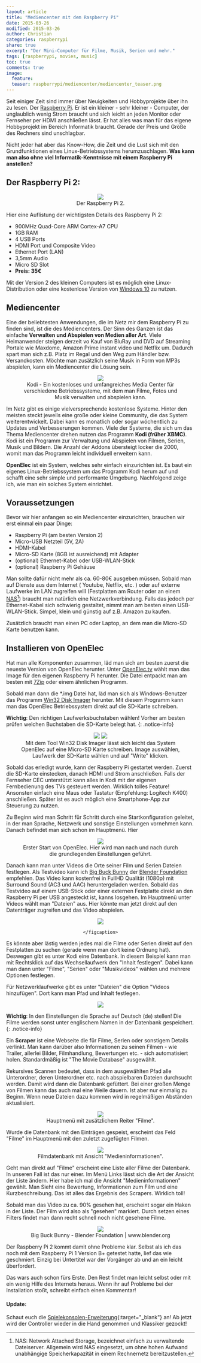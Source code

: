 ```yaml
---
layout: article
title: "Mediencenter mit dem Raspberry Pi"
date: 2015-03-26
modified: 2015-03-26
author: Christian
categories: raspberrypi
share: true
excerpt: "Der Mini-Computer für Filme, Musik, Serien und mehr."
tags: [raspberrypi, movies, music]
toc: true
comments: true
image:
  feature: 
  teaser: raspberrypi/mediencenter/mediencenter_teaser.png
---
```


Seit einiger Zeit sind immer über Neuigkeiten und Hobbyprojekte über ihn zu lesen. Der <a href="http://www.raspberrypi.org">Raspberry Pi</a>. Er ist ein kleiner - sehr kleiner - Computer, der unglaublich wenig Strom braucht und sich leicht an jeden Monitor oder Fernseher per HDMI anschließen lässt. Er hat alles was man für das eigene Hobbyprojekt im Bereich Informatik braucht. Gerade der Preis und Größe des Rechners sind unschlagbar.

Nicht jeder hat aber das Know-How, die Zeit und die Lust sich mit den Grundfunktionen eines Linux-Betriebssystems herumzuschlagen. **Was kann man also ohne viel Informatik-Kenntnisse mit einem Raspberry Pi anstellen?**

## Der Raspberry Pi 2:

<figure style="text-align: center">
	<img src="{{ site.url }}/images/raspberrypi/raspberry_pi.jpg">
	<figcaption>
		Der Raspberry Pi 2.
	</figcaption>
</figure>

Hier eine Auflistung der wichtigsten Details des Raspberry Pi 2:

* 900MHz Quad-Core ARM Cortex-A7 CPU
* 1GB RAM
* 4 USB Ports
* HDMI Port und Composite Video
* Ethernet Port (LAN)
* 3,5mm Audio
* Micro SD Slot
* **Preis: 35€**

Mit der Version 2 des kleinen Computers ist es möglich eine Linux-Distribution oder eine kostenlose Version von <a href="http://dev.windows.com/de-de/featured/raspberrypi2support">Windows 10</a> zu nutzen.


## Mediencenter

Eine der beliebtesten Anwendungen, die im Netz mir dem Raspberry Pi zu finden sind, ist die des Mediencenters. Der Sinn des Ganzen ist das einfache **Verwalten und Abspielen von Medien aller Art**. Viele Heimanwender steigen derzeit vo Kauf von BluRay und DVD auf Streaming Portale wie Maxdome, Amazon Prime instant video und Netflix um. Dadurch spart man sich z.B. Platz im Regal und den Weg zum Händler bzw. Versandkosten. Möchte man zusätzlich seine Musik in Form von MP3s abspielen, kann ein Mediencenter die Lösung sein.

<figure style="text-align: center">
	<img src="{{ site.url }}/images/raspberrypi/mediencenter/kodi.jpg" />
	<figcaption>
		Kodi - Ein kostenloses und umfangreiches Media Center für verschiedene Betriebssysteme, mit dem man Filme, Fotos und Musik verwalten und abspielen kann.
	</figcaption>
</figure>

Im Netz gibt es einige vielversprechende kostenlose Systeme. Hinter den meisten steckt jeweils eine große oder kleine Community, die das System weiterentwickelt. Dabei kann es monatlich oder sogar wöchentlich zu Updates und Verbesserungen kommen. Viele der Systeme, die sich um das Thema Mediencenter drehen nutzen das Programm **Kodi (früher XBMC)**. Kodi ist ein Programm zur Verwaltung und Abspielen von Filmen, Serien, Musik und Bildern. Die Anzahl der Addons übersteigt locker die 2000, womit man das Programm leicht individuell erweitern kann.

**OpenElec** ist ein System, welches sehr einfach einzurichten ist. Es baut ein eigenes Linux-Betriebssystem um das Programm Kodi herum auf und schafft eine sehr simple und performante Umgebung. Nachfolgend zeige ich, wie man ein solches System einrichtet.

## Voraussetzungen

Bevor wir hier anfangen so ein Mediencenter einzurichten, brauchen wir erst einmal ein paar Dinge:

* Raspberry Pi (am besten Version 2)
* Micro-USB Netzteil (5V, 2A)
* HDMI-Kabel
* Micro-SD Karte (8GB ist ausreichend) mit Adapter
* (optional) Ethernet-Kabel oder USB-WLAN-Stick
* (optional) Raspberry Pi Gehäuse

Man sollte dafür nicht mehr als ca. 60-80€ ausgeben müssen.
Sobald man auf Dienste aus dem Internet ( Youtube, Netflix, etc. ) oder auf externe Laufwerke im LAN zugreifen will (Festplatten am Router oder an einem <a href="http://de.wikipedia.org/wiki/Network_Attached_Storage">NAS[^nas]</a>) braucht man natürlich eine Netzwerkverbindung. Falls das jedoch per Ethernet-Kabel sich schwierig gestaltet, nimmt man am besten einen USB-WLAN-Stick. Simpel, klein und günstig auf z.B. Amazon zu kaufen.

[^nas]: NAS: Network Attached Storage, bezeichnet einfach zu verwaltende Dateiserver. Allgemein wird NAS eingesetzt, um ohne hohen Aufwand unabhängige Speicherkapazität in einem Rechnernetz bereitzustellen.

Zusätzlich braucht man einen PC oder Laptop, an dem man die Micro-SD Karte benutzen kann.

## Installieren von OpenElec

Hat man alle Komponenten zusammen, läd man sich am besten zuerst die neueste Version von OpenElec herunter. Unter <a href="http://openelec.tv/get-openelec">OpenElec.tv</a> wählt man das Image für den eigenen Raspberry Pi herunter. Die Datei entpackt man am besten mit <a href="http://www.7-zip.de/">7Zip</a> oder einem ähnlichen Programm.

Sobald man dann die *.img Datei hat, läd man sich als Windows-Benutzer das Programm <a href="http://sourceforge.net/projects/win32diskimager/">Win32 Disk Imager</a> herunter. Mit diesem Programm kann man das OpenElec Betriebssystem direkt auf die SD-Karte schreiben.

**Wichtig**: Den richtigen Laufwerksbuchstaben wählen! Vorher am besten prüfen welchen Buchstaben die SD-Karte belegt hat.
{: .notice-info}

<figure class="forth" style="text-align: center">
	<img src="{{ site.url }}/images/raspberrypi/mediencenter/
Disk-Image-Warning.png" />
	<img src="{{ site.url }}/images/raspberrypi/mediencenter/
Disk-Image-Complete.png" />
	<figcaption>
		Mit dem Tool Win32 Disk Imager lässt sich leicht das System OpenElec auf eine Micro-SD Karte schreiben.
		Image auswählen, Laufwerk der SD-Karte wählen und auf "Write" klicken. 
	</figcaption>
</figure>

Sobald das erledigt wurde, kann der Raspberry Pi gestartet werden. Zuerst die SD-Karte einstecken, danach HDMI und Strom anschließen. Falls der Fernseher CEC unterstützt kann alles in Kodi mit der eigenen Fernbedienung des TVs gesteuert werden. Wirklich tolles Feature! Ansonsten einfach eine Maus oder Tastatur (Empfehlung: Logitech K400) anschließen. Später ist es auch möglich eine Smartphone-App zur Steuerung zu nutzen.

Zu Beginn wird man Schritt für Schritt durch eine Startkonfiguration geleitet, in der man Sprache, Netzwerk und sonstige Einstellungen vornehmen kann. Danach befindet man sich schon im Hauptmenü. Hier 

<figure style="text-align: center">
	<img src="{{ site.url }}/images/raspberrypi/mediencenter/openelec_start.png" />
	<figcaption>
		Erster Start von OpenElec. Hier wird man nach und nach durch die grundlegenden Einstellungen geführt.
	</figcaption>
</figure>

Danach kann man unter Videos die Orte seiner Film und Serien Dateien festlegen. 
Als Testvideo kann ich <a href="https://peach.blender.org/download/">Big Buck Bunny</a> der <a href="www.blender.org">Blender Foundation</a> empfehlen. Das Video kann kostenfrei in FullHD Qualität (1080p) mit Surround Sound (AC3 und AAC) heruntergeladen werden. Sobald das Testvideo auf einem USB-Stick oder einer externen Festplatte direkt an den Raspberry Pi per USB angesteckt ist, kanns losgehen. Im Hauptmenü unter Videos wählt man "Dateien" aus. Hier könnte man jetzt direkt auf den Datenträger zugreifen und das Video abspielen.

<figure class="forth" style="text-align: center">
	<img src="{{ site.url }}/images/raspberrypi/mediencenter/kodi_usb_buck_small.jpg" />
	<figcaption>
		
	</figcaption>
</figure>

Es könnte aber lästig werden jedes mal die Filme oder Serien direkt auf den Festplatten zu suchen (gerade wenn man dort keine Ordnung hat). Deswegen gibt es unter Kodi eine Datenbank. In diesem Beispiel kann man mit Rechtsklick auf das Wechsellaufwerk den "Inhalt festlegen". Dabei kann man dann unter "Filme", "Serien" oder "Musikvideos" wählen und mehrere Optionen festlegen.

Für Netzwerklaufwerke gibt es unter "Dateien" die Option "Videos hinzufügen". Dort kann man Pfad und Inhalt festlegen.

<figure class="forth" style="text-align: center">
	<img src="{{ site.url }}/images/raspberrypi/mediencenter/kodi_usb_inhalt_festlegen_filme_small.jpg" />
	<figcaption>
	</figcaption>
</figure>

**Wichtig**: In den Einstellungen die Sprache auf Deutsch (de) stellen! Die Filme werden sonst unter englischem Namen in der Datenbank gespeichert.
{: .notice-info}

Ein **Scraper** ist eine Webseite die für Filme, Serien oder sonstigem Details verlinkt. Man kann darüber also Informationen zu seinen Filmen - wie Trailer, allerlei Bilder, Filmhandlung, Bewertungen etc. - sich automatisiert holen. Standardmäßig ist "The Movie Database" ausgewählt.

Rekursives Scannen bedeutet, dass in dem ausgewählten Pfad alle Unterordner, deren Unterordner etc. nach abspielbaren Dateien durchsucht werden. Damit wird dann die Datenbank gefüttert. Bei einer großen Menge von Filmen kann das auch mal eine Weile dauern. Ist aber nur einmalig zu Beginn. Wenn neue Dateien dazu kommen wird in regelmäßigen Abständen aktualisiert.

<figure style="text-align: center">
	<img src="{{ site.url }}/images/raspberrypi/mediencenter/kodi_filme_small.jpg" />
	<figcaption>
		Hauptmenü mit zusätzlichem Reiter "Filme".
	</figcaption>
</figure>

Wurde die Datenbank mit den Einträgen gespeist, erscheint das Feld "Filme" im Hauptmenü mit den zuletzt zugefügten Filmen.

<figure style="text-align: center">
	<img src="{{ site.url }}/images/raspberrypi/mediencenter/kodi_filme_ansicht_small.jpg" />
	<figcaption>
		Filmdatenbank mit Ansicht "Medieninformationen".
	</figcaption>
</figure>

Geht man direkt auf "Filme" erscheint eine Liste aller Filme der Datenbank. In unseren Fall ist das nur einer. Im Menü Links lässt sich die Art der Ansicht der Liste ändern. Hier habe ich mal die Ansicht "Medieninformationen" gewählt. Man Sieht eine Bewertung, Informationen zum Film und eine Kurzbeschreibung.
Das ist alles das Ergebnis des Scrapers. Wirklich toll!

Sobald man das Video zu ca. 90% gesehen hat, erscheint sogar ein Haken in der Liste. Der Film wird also als "gesehen" markiert. Durch setzen eines Filters findet man dann recht schnell noch nicht gesehene Filme.

<figure style="text-align: center">
	<img src="{{ site.url }}/images/raspberrypi/mediencenter/big_buck_bunny_small.png" />
	<figcaption>
		Big Buck Bunny - Blender Foundation | www.blender.org
	</figcaption>
</figure>

Der Raspberry Pi 2 kommt damit ohne Probleme klar. Selbst als ich das noch mit dem Raspberry Pi 1 Version B+ getestet hatte, lief das wie geschmiert. Einzig bei Untertitel war der Vorgänger ab und an ein leicht überfordert.

Das wars auch schon fürs Erste. Den Rest findet man leicht selbst oder mit ein wenig Hilfe des Internets heraus. Wenn ihr auf Probleme bei der Installation stoßt, schreibt einfach einen Kommentar!

#### Update:
Schaut euch die [Spielekonsolen-Erweiterung](../Mediencenter_2){:target="_blank"} an! Ab jetzt wird der Controller wieder in die Hand genommen und Klassiker gezockt!